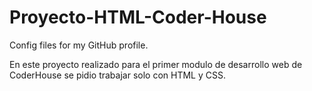# Proyecto-HTML-Coder-House
Config files for my GitHub profile.

En este proyecto realizado para el primer modulo de desarrollo web de CoderHouse se pidio trabajar solo con HTML y CSS. 
